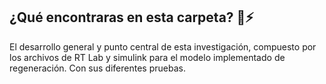 ## ¿Qué encontraras en esta carpeta? 🚗⚡

El desarrollo general y punto central de esta investigación, compuesto por los archivos de RT Lab y simulink para el modelo implementado de regeneración. Con sus diferentes pruebas.
